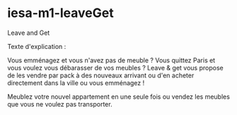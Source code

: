 # iesa-m1-leaveGet
Leave and Get


Texte d'explication :

Vous emménagez et vous n'avez pas de meuble ? Vous quittez Paris et vous voulez vous débarasser de vos meubles ? 
Leave & get vous propose de les vendre par pack à des nouveaux arrivant ou d'en acheter directement dans la ville ou vous emménagez !

Meublez votre nouvel appartement en une seule fois ou vendez les meubles que vous ne voulez pas transporter.
